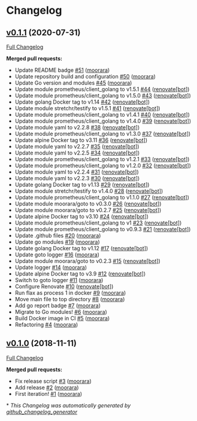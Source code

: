 # Changelog

## [v0.1.1](https://github.com/moorara/chia/tree/v0.1.1) (2020-07-31)

[Full Changelog](https://github.com/moorara/chia/compare/v0.1.0...v0.1.1)

**Merged pull requests:**

- Update README badge [\#51](https://github.com/moorara/chia/pull/51) ([moorara](https://github.com/moorara))
- Update repository build and configuration [\#50](https://github.com/moorara/chia/pull/50) ([moorara](https://github.com/moorara))
- Update Go version and modules [\#45](https://github.com/moorara/chia/pull/45) ([moorara](https://github.com/moorara))
- Update module prometheus/client\_golang to v1.5.1 [\#44](https://github.com/moorara/chia/pull/44) ([renovate[bot]](https://github.com/apps/renovate))
- Update module prometheus/client\_golang to v1.5.0 [\#43](https://github.com/moorara/chia/pull/43) ([renovate[bot]](https://github.com/apps/renovate))
- Update golang Docker tag to v1.14 [\#42](https://github.com/moorara/chia/pull/42) ([renovate[bot]](https://github.com/apps/renovate))
- Update module stretchr/testify to v1.5.1 [\#41](https://github.com/moorara/chia/pull/41) ([renovate[bot]](https://github.com/apps/renovate))
- Update module prometheus/client\_golang to v1.4.1 [\#40](https://github.com/moorara/chia/pull/40) ([renovate[bot]](https://github.com/apps/renovate))
- Update module prometheus/client\_golang to v1.4.0 [\#39](https://github.com/moorara/chia/pull/39) ([renovate[bot]](https://github.com/apps/renovate))
- Update module yaml to v2.2.8 [\#38](https://github.com/moorara/chia/pull/38) ([renovate[bot]](https://github.com/apps/renovate))
- Update module prometheus/client\_golang to v1.3.0 [\#37](https://github.com/moorara/chia/pull/37) ([renovate[bot]](https://github.com/apps/renovate))
- Update alpine Docker tag to v3.11 [\#36](https://github.com/moorara/chia/pull/36) ([renovate[bot]](https://github.com/apps/renovate))
- Update module yaml to v2.2.7 [\#35](https://github.com/moorara/chia/pull/35) ([renovate[bot]](https://github.com/apps/renovate))
- Update module yaml to v2.2.5 [\#34](https://github.com/moorara/chia/pull/34) ([renovate[bot]](https://github.com/apps/renovate))
- Update module prometheus/client\_golang to v1.2.1 [\#33](https://github.com/moorara/chia/pull/33) ([renovate[bot]](https://github.com/apps/renovate))
- Update module prometheus/client\_golang to v1.2.0 [\#32](https://github.com/moorara/chia/pull/32) ([renovate[bot]](https://github.com/apps/renovate))
- Update module yaml to v2.2.4 [\#31](https://github.com/moorara/chia/pull/31) ([renovate[bot]](https://github.com/apps/renovate))
- Update module yaml to v2.2.3 [\#30](https://github.com/moorara/chia/pull/30) ([renovate[bot]](https://github.com/apps/renovate))
- Update golang Docker tag to v1.13 [\#29](https://github.com/moorara/chia/pull/29) ([renovate[bot]](https://github.com/apps/renovate))
- Update module stretchr/testify to v1.4.0 [\#28](https://github.com/moorara/chia/pull/28) ([renovate[bot]](https://github.com/apps/renovate))
- Update module prometheus/client\_golang to v1.1.0 [\#27](https://github.com/moorara/chia/pull/27) ([renovate[bot]](https://github.com/apps/renovate))
- Update module moorara/goto to v0.3.0 [\#26](https://github.com/moorara/chia/pull/26) ([renovate[bot]](https://github.com/apps/renovate))
- Update module moorara/goto to v0.2.7 [\#25](https://github.com/moorara/chia/pull/25) ([renovate[bot]](https://github.com/apps/renovate))
- Update alpine Docker tag to v3.10 [\#24](https://github.com/moorara/chia/pull/24) ([renovate[bot]](https://github.com/apps/renovate))
- Update module prometheus/client\_golang to v1 [\#23](https://github.com/moorara/chia/pull/23) ([renovate[bot]](https://github.com/apps/renovate))
- Update module prometheus/client\_golang to v0.9.3 [\#21](https://github.com/moorara/chia/pull/21) ([renovate[bot]](https://github.com/apps/renovate))
- Update .github files [\#20](https://github.com/moorara/chia/pull/20) ([moorara](https://github.com/moorara))
- Update go modules [\#19](https://github.com/moorara/chia/pull/19) ([moorara](https://github.com/moorara))
- Update golang Docker tag to v1.12 [\#17](https://github.com/moorara/chia/pull/17) ([renovate[bot]](https://github.com/apps/renovate))
- Update goto logger [\#16](https://github.com/moorara/chia/pull/16) ([moorara](https://github.com/moorara))
- Update module moorara/goto to v0.2.3 [\#15](https://github.com/moorara/chia/pull/15) ([renovate[bot]](https://github.com/apps/renovate))
- Update logger [\#14](https://github.com/moorara/chia/pull/14) ([moorara](https://github.com/moorara))
- Update alpine Docker tag to v3.9 [\#12](https://github.com/moorara/chia/pull/12) ([renovate[bot]](https://github.com/apps/renovate))
- Switch to goto logger [\#11](https://github.com/moorara/chia/pull/11) ([moorara](https://github.com/moorara))
- Configure Renovate [\#10](https://github.com/moorara/chia/pull/10) ([renovate[bot]](https://github.com/apps/renovate))
- Run flax as process 1 in docker [\#9](https://github.com/moorara/chia/pull/9) ([moorara](https://github.com/moorara))
- Move main file to top directory [\#8](https://github.com/moorara/chia/pull/8) ([moorara](https://github.com/moorara))
- Add go report badge [\#7](https://github.com/moorara/chia/pull/7) ([moorara](https://github.com/moorara))
- Migrate to Go modules! [\#6](https://github.com/moorara/chia/pull/6) ([moorara](https://github.com/moorara))
- Build Docker image in CI [\#5](https://github.com/moorara/chia/pull/5) ([moorara](https://github.com/moorara))
- Refactoring [\#4](https://github.com/moorara/chia/pull/4) ([moorara](https://github.com/moorara))

## [v0.1.0](https://github.com/moorara/chia/tree/v0.1.0) (2018-11-11)

[Full Changelog](https://github.com/moorara/chia/compare/d00a4c31134e9dd8698b5b6293b596253f34b617...v0.1.0)

**Merged pull requests:**

- Fix release script [\#3](https://github.com/moorara/chia/pull/3) ([moorara](https://github.com/moorara))
- Add release [\#2](https://github.com/moorara/chia/pull/2) ([moorara](https://github.com/moorara))
- First iteration! [\#1](https://github.com/moorara/chia/pull/1) ([moorara](https://github.com/moorara))



\* *This Changelog was automatically generated by [github_changelog_generator](https://github.com/github-changelog-generator/github-changelog-generator)*
